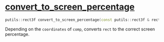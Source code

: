 # [convert_to_screen_percentage](convert_to_screen_percentage.hpp)

```cpp
putils::rect3f convert_to_screen_percentage(const putils::rect3f & rect, const putils::point2f & screen_size, const on_screen & comp) noexcept;
```

Depending on the `coordinates` of `comp`, converts `rect` to the correct screen percentage.
